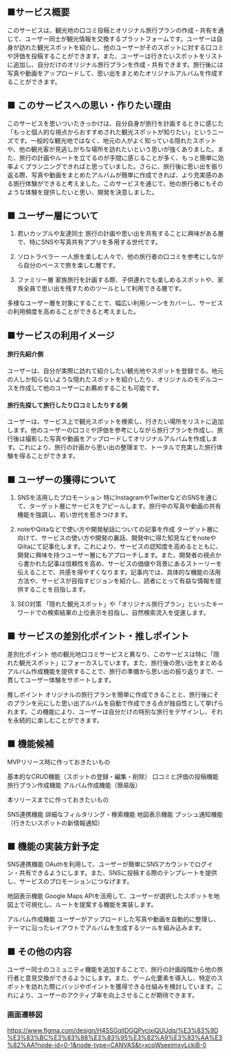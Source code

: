 ## ■サービス概要
このサービスは、観光地の口コミ投稿とオリジナル旅行プランの作成・共有を通じて、ユーザー同士が観光情報を交換するプラットフォームです。ユーザーは自身が訪れた観光スポットを紹介し、他のユーザーがそのスポットに対する口コミや評価を投稿することができます。また、ユーザーは行きたいスポットをリストに追加し、自分だけのオリジナル旅行プランを作成・共有できます。旅行後には写真や動画をアップロードして、思い出をまとめたオリジナルアルバムを作成することができます。

## ■ このサービスへの思い・作りたい理由
このサービスを思いついたきっかけは、自分自身が旅行を計画するときに感じた「もっと個人的な視点からおすすめされた観光スポットが知りたい」というニーズです。一般的な観光地ではなく、地元の人がよく知っている隠れたスポットや、他の観光客が見逃しがちな場所を訪れたいという思いが強くありました。また、旅行の計画やルートを立てるのが手間に感じることが多く、もっと簡単に効率よくプランニングできればと思っていました。さらに、旅行後に思い出を振り返る際、写真や動画をまとめたアルバムが簡単に作成できれば、より充実感のある旅行体験ができると考えました。このサービスを通じて、他の旅行者にもそのような体験を提供したいと思い、開発を決意しました。

## ■ ユーザー層について
1. 若いカップルや友達同士
旅行の計画や思い出を共有することに興味がある層で、特にSNSや写真共有アプリを多用する世代です。

2. ソロトラベラー
一人旅を楽しむ人々で、他の旅行者の口コミを参考にしながら自分のペースで旅を楽しむ層です。

3. ファミリー層
家族旅行を計画する際、子供連れでも楽しめるスポットや、家族全員で思い出を残すためのツールとして利用できる層です。

多様なユーザー層を対象にすることで、幅広い利用シーンをカバーし、サービスの利用頻度を高めることができると考えました。

## ■サービスの利用イメージ
#### 旅行先紹介側
ユーザーは、自分が実際に訪れて紹介したい観光地やスポットを登録でる。地元の人しか知らないような隠れたスポットを紹介したり、オリジナルのモデルコースを作成して他のユーザーにお薦めすることも可能です。

#### 旅行先探して旅行したり口コミしたりする側
ユーザーは、サービス上で観光スポットを検索し、行きたい場所をリストに追加します。他のユーザーの口コミや評価を参考にしながら旅行プランを作成し、旅行後は撮影した写真や動画をアップロードしてオリジナルアルバムを作成します。これにより、旅行の計画から思い出の整理まで、トータルで充実した旅行体験を得ることができます。

## ■ ユーザーの獲得について
1. SNSを活用したプロモーション
特にInstagramやTwitterなどのSNSを通じて、ターゲット層にサービスをアピールします。旅行中の写真や動画の共有機能を強調し、若い世代を惹きつけます。

2. noteやQiitaなどで使い方や開発秘話についての記事を作成
ターゲット層に向けて、サービスの使い方や開発の裏話、開発中に得た知見などをnoteやQiitaにて記事化します。これにより、サービスの認知度を高めるとともに、開発に興味を持つユーザー層にもアプローチします。また、開発者の視点から書かれた記事は信頼性を高め、サービスの価値や背景にあるストーリーを伝えることで、共感を得やすくなります。記事内では、具体的な機能の活用方法や、サービスが目指すビジョンを紹介し、読者にとって有益な情報を提供することを目指します。

3. SEO対策
「隠れた観光スポット」や「オリジナル旅行プラン」といったキーワードでの検索結果の上位表示を目指し、自然検索流入を促進します。

## ■ サービスの差別化ポイント・推しポイント
差別化ポイント
他の観光地口コミサービスと異なり、このサービスは特に「隠れた観光スポット」にフォーカスしています。また、旅行後の思い出をまとめるアルバム作成機能を提供することで、旅行の準備から思い出の振り返りまで、一貫してユーザー体験をサポートします。

推しポイント
オリジナルの旅行プランを簡単に作成できることと、旅行後にそのプランを元にした思い出アルバムを自動で作成できる点が独自性として挙げられます。この機能により、ユーザーは自分だけの特別な旅行をデザインし、それを永続的に楽しむことができます。

## ■ 機能候補

MVPリリース時に作っておきたいもの

基本的なCRUD機能（スポットの登録・編集・削除）
口コミと評価の投稿機能
旅行プラン作成機能
アルバム作成機能（簡易版）

本リリースまでに作っておきたいもの

SNS連携機能
詳細なフィルタリング・検索機能
地図表示機能
プッシュ通知機能（行きたいスポットの新情報通知）

## ■ 機能の実装方針予定
SNS連携機能
OAuthを利用して、ユーザーが簡単にSNSアカウントでログイン・共有できるようにします。また、SNSに投稿する際のテンプレートを提供し、サービスのプロモーションにつなげます。

地図表示機能
Google Maps APIを活用して、ユーザーが選択したスポットを地図上で可視化し、ルートを提案する機能を実装します。

アルバム作成機能
ユーザーがアップロードした写真や動画を自動的に整理し、テーマに沿ったレイアウトでアルバムを生成するツールを組み込みます。

## ■ その他の内容
ユーザー同士のコミュニティ機能を追加することで、旅行の計画段階から他の旅行者と意見交換ができるようにします。また、ゲーム化要素を導入し、特定のスポットを訪れた際にバッジやポイントを獲得できる仕組みを検討しています。これにより、ユーザーのアクティブ率を向上させることが期待できます。


### 画面遷移図
https://www.figma.com/design/H4SSGqlIDGQPycjxiQUUdq/%E3%83%9D%E3%83%BC%E3%83%88%E3%83%95%E3%82%A9%E3%83%AA%E3%82%AA?node-id=0-1&node-type=CANVAS&t=xcqWseeimxyLckiB-0

